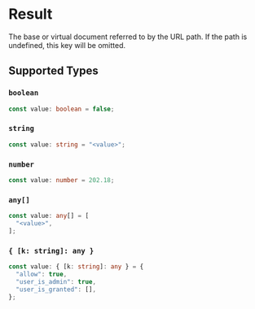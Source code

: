 # Result

The base or virtual document referred to by the URL path. If the path is undefined, this key will be omitted.


## Supported Types

### `boolean`

```typescript
const value: boolean = false;
```

### `string`

```typescript
const value: string = "<value>";
```

### `number`

```typescript
const value: number = 202.18;
```

### `any[]`

```typescript
const value: any[] = [
  "<value>",
];
```

### `{ [k: string]: any }`

```typescript
const value: { [k: string]: any } = {
  "allow": true,
  "user_is_admin": true,
  "user_is_granted": [],
};
```

